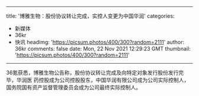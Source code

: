 
---
title: '博雅生物：股份协议转让完成，实控人变更为中国华润'
categories: 
 - 新媒体
 - 36kr
 - 快讯
headimg: 'https://picsum.photos/400/300?random=2111'
author: 36kr
comments: false
date: Mon, 22 Nov 2021 12:29:23 GMT
thumbnail: 'https://picsum.photos/400/300?random=2111'
---

<div>   
36氪获悉，博雅生物公告称，股份协议转让完成及向特定对象发行股份发行完毕，华润医
药控股成为公司控股股东，中国华润有限公司成为公司实际控制人，国务院国有资产监督管理委员会成为公司最终实际控制人。  
</div>
            